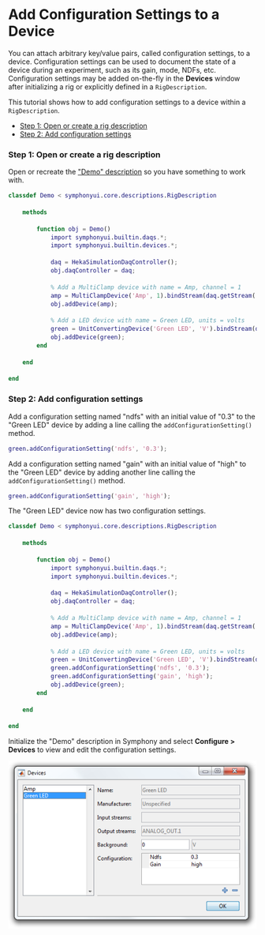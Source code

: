 # Add Configuration Settings to a Device

You can attach arbitrary key/value pairs, called configuration settings, to a device. Configuration settings can be used to document the state of a device during an experiment, such as its gain, mode, NDFs, etc. Configuration settings may be added on-the-fly in the **Devices** window after initializing a rig or explicitly defined in a `RigDescription`.

This tutorial shows how to add configuration settings to a device within a `RigDescription`.

- [Step 1: Open or create a rig description](#step-1-open-or-create-a-rig-description)
- [Step 2: Add configuration settings](#step-2-add-configuration-settings)

### Step 1: Open or create a rig description
Open or recreate the ["Demo" description](Write-a-Rig-Description) so you have something to work with.

```matlab
classdef Demo < symphonyui.core.descriptions.RigDescription

    methods

        function obj = Demo()
            import symphonyui.builtin.daqs.*;
            import symphonyui.builtin.devices.*;

            daq = HekaSimulationDaqController();
            obj.daqController = daq;

            % Add a MultiClamp device with name = Amp, channel = 1
            amp = MultiClampDevice('Amp', 1).bindStream(daq.getStream('ANALOG_OUT.0')).bindStream(daq.getStream('ANALOG_IN.0'));
            obj.addDevice(amp);

            % Add a LED device with name = Green LED, units = volts
            green = UnitConvertingDevice('Green LED', 'V').bindStream(daq.getStream('ANALOG_OUT.1'));
            obj.addDevice(green);
        end

    end

end
```

### Step 2: Add configuration settings
Add a configuration setting named "ndfs" with an initial value of "0.3" to the "Green LED" device by adding a line calling the `addConfigurationSetting()` method.

```matlab
green.addConfigurationSetting('ndfs', '0.3');
```

Add a configuration setting named "gain" with an initial value of "high" to the "Green LED" device by adding another line calling the `addConfigurationSetting()` method.

```matlab
green.addConfigurationSetting('gain', 'high');
```

The "Green LED" device now has two configuration settings.

```matlab
classdef Demo < symphonyui.core.descriptions.RigDescription

    methods

        function obj = Demo()
            import symphonyui.builtin.daqs.*;
            import symphonyui.builtin.devices.*;

            daq = HekaSimulationDaqController();
            obj.daqController = daq;

            % Add a MultiClamp device with name = Amp, channel = 1
            amp = MultiClampDevice('Amp', 1).bindStream(daq.getStream('ANALOG_OUT.0')).bindStream(daq.getStream('ANALOG_IN.0'));
            obj.addDevice(amp);

            % Add a LED device with name = Green LED, units = volts
            green = UnitConvertingDevice('Green LED', 'V').bindStream(daq.getStream('ANALOG_OUT.1'));
            green.addConfigurationSetting('ndfs', '0.3');
            green.addConfigurationSetting('gain', 'high');
            obj.addDevice(green);
        end

    end

end
```

Initialize the "Demo" description in Symphony and select **Configure > Devices** to view and edit the configuration settings.

![edit settings](images/add-configuration-settings-to-a-device/edit-settings.png)
